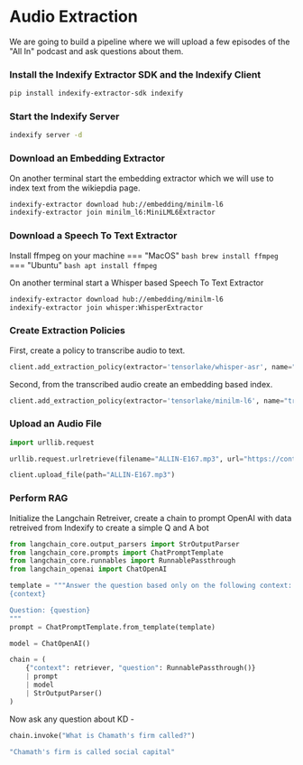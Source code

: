 # Audio Extraction

We are going to build a pipeline where we will upload a few episodes of the "All In" podcast and ask questions about them.

### Install the Indexify Extractor SDK and the Indexify Client
```bash
pip install indexify-extractor-sdk indexify
```

### Start the Indexify Server
```bash
indexify server -d
```

### Download an Embedding Extractor
On another terminal start the embedding extractor which we will use to index text from the wikiepdia page.
```bash
indexify-extractor download hub://embedding/minilm-l6
indexify-extractor join minilm_l6:MiniLML6Extractor
```

### Download a Speech To Text Extractor
Install ffmpeg on your machine 
=== "MacOS"
    ```bash
    brew install ffmpeg
    ```
=== "Ubuntu"
    ```bash
    apt install ffmpeg
    ```

On another terminal start a Whisper based Speech To Text Extractor
```bash
indexify-extractor download hub://embedding/minilm-l6
indexify-extractor join whisper:WhisperExtractor
```

### Create Extraction Policies
First, create a policy to transcribe audio to text.
```python
client.add_extraction_policy(extractor='tensorlake/whisper-asr', name="audio-transcription")
```

Second, from the transcribed audio create an embedding based index.
```python
client.add_extraction_policy(extractor='tensorlake/minilm-l6', name="transcription-embedding", content_source="audio-transcription")
```

### Upload an Audio File
```python
import urllib.request

urllib.request.urlretrieve(filename="ALLIN-E167.mp3", url="https://content.libsyn.com/p/5/d/f/5df17f8350f43745/ALLIN-E167.mp3?c_id=168165938&cs_id=168165938&destination_id=1928300&response-content-type=audio%2Fmpeg&Expires=1708741176&Signature=P6FSLybeGf4~lPTP5n1w0rVSYsSW7hraj0AqMd6DcMHAwNKGc2h7Zpka2rD0mXDB4VovIPPS1WgpUl30~cMv9eICU6NZGeypWAh9I~vRSB7siFoZwfl~~RbXME-ovRGXu2kSsQdSlx4pynuECYsnu03YvNdBTGEvxROfGXOWd6jrTYL5tVrPDrJYDpDnP~LwrrLfzBT7~CD~s1vvKnPBzrAKFA-KiZ~40GvuLAFOHl77JPk5u5tPk1mO~jTwEKiOmjBwPWkpf359gGys4ozaOBKoeYZeWEOlJDfHT8OHXvLZUjAdqzx95WellT8hWRs85irqZ4uTaWYwbkhT2QHN3A__&Key-Pair-Id=K1YS7LZGUP96OI")
```

```python
client.upload_file(path="ALLIN-E167.mp3")
```

### Perform RAG

Initialize the Langchain Retreiver, create a chain to prompt OpenAI with data retreived from Indexify to create a simple Q and A bot
```python
from langchain_core.output_parsers import StrOutputParser
from langchain_core.prompts import ChatPromptTemplate
from langchain_core.runnables import RunnablePassthrough
from langchain_openai import ChatOpenAI
```

```python
template = """Answer the question based only on the following context:
{context}

Question: {question}
"""
prompt = ChatPromptTemplate.from_template(template)

model = ChatOpenAI()

chain = (
    {"context": retriever, "question": RunnablePassthrough()}
    | prompt
    | model
    | StrOutputParser()
)
```
Now ask any question about KD -
```python
chain.invoke("What is Chamath's firm called?")
```

```bash
"Chamath's firm is called social capital"
```


